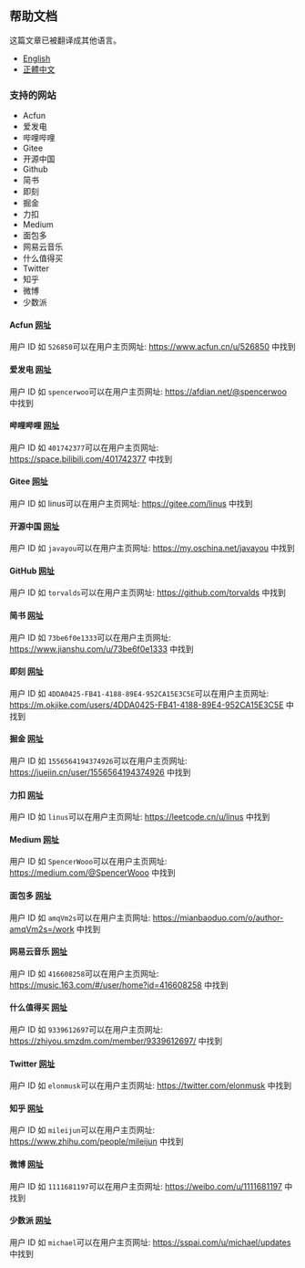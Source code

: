 ## 帮助文档

这篇文章已被翻译成其他语言。
- [English](/docs/help.html)
- [正體中文](/docs/help_zh-Hant.html)

### 支持的网站
- Acfun
- 爱发电
- 哔哩哔哩
- Gitee
- 开源中国
- Github
- 简书
- 即刻
- 掘金
- 力扣
- Medium
- 面包多
- 网易云音乐
- 什么值得买
- Twitter
- 知乎
- 微博
- 少数派

#### Acfun [网址](https://www.acfun.cn)
用户 ID 如 `526850`可以在用户主页网址: https://www.acfun.cn/u/526850 中找到

#### 爱发电 [网址](https://afdian.net)
用户 ID 如 `spencerwoo`可以在用户主页网址: https://afdian.net/@spencerwoo 中找到

#### 哔哩哔哩 [网址](https://www.bilibili.com)
用户 ID 如 `401742377`可以在用户主页网址: https://space.bilibili.com/401742377 中找到

#### Gitee [网址](https://gitee.com/)
用户 ID 如 linus可以在用户主页网址: https://gitee.com/linus 中找到

#### 开源中国 [网址](https://oschina.net)
用户 ID 如 `javayou`可以在用户主页网址: https://my.oschina.net/javayou 中找到

#### GitHub [网址](https://github.com/)
用户 ID 如 `torvalds`可以在用户主页网址: https://github.com/torvalds 中找到

#### 简书 [网址](https://www.jianshu.com/)
用户 ID 如 `73be6f0e1333`可以在用户主页网址: https://www.jianshu.com/u/73be6f0e1333 中找到

#### 即刻 [网址](https://m.okjike.com/)
用户 ID 如 `4DDA0425-FB41-4188-89E4-952CA15E3C5E`可以在用户主页网址: https://m.okjike.com/users/4DDA0425-FB41-4188-89E4-952CA15E3C5E 中找到

#### 掘金 [网址](https://juejin.cn/)
用户 ID 如 `1556564194374926`可以在用户主页网址: https://juejin.cn/user/1556564194374926 中找到

#### 力扣 [网址](https://leetcode.cn/)
用户 ID 如 `linus`可以在用户主页网址: https://leetcode.cn/u/linus 中找到

#### Medium [网址](https://medium.com/)
用户 ID 如 `SpencerWooo`可以在用户主页网址: https://medium.com/@SpencerWooo 中找到

#### 面包多 [网址](https://mianbaoduo.com/)
用户 ID 如 `amqVm2s`可以在用户主页网址: https://mianbaoduo.com/o/author-amqVm2s=/work 中找到

#### 网易云音乐 [网址](https://music.163.com/)
用户 ID 如 `416608258`可以在用户主页网址: https://music.163.com/#/user/home?id=416608258 中找到

#### 什么值得买 [网址](https://www.smzdm.com/)
用户 ID 如 `9339612697`可以在用户主页网址: https://zhiyou.smzdm.com/member/9339612697/ 中找到

#### Twitter [网址](https://twitter.com/)
用户 ID 如 `elonmusk`可以在用户主页网址: https://twitter.com/elonmusk 中找到

#### 知乎 [网址](https://www.zhihu.com/)
用户 ID 如 `mileijun`可以在用户主页网址: https://www.zhihu.com/people/mileijun 中找到

#### 微博 [网址](https://weibo.com/)
用户 ID 如 `1111681197`可以在用户主页网址: https://weibo.com/u/1111681197 中找到

#### 少数派 [网址](https://sspai.com/)
用户 ID 如 `michael`可以在用户主页网址: https://sspai.com/u/michael/updates 中找到
